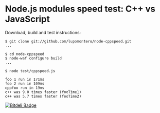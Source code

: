 # Node.js modules speed test: C++ vs JavaScript

Download, build and test instructions:

    $ git clone git://github.com/lupomontero/node-cppspeed.git
    ...

    $ cd node-cppspeed
    $ node-waf configure build
    ...

    $ node test/cppspeed.js

    foo 1 run in 171ms
    foo 2 run in 109ms
    cppfoo run in 19ms
    c++ was 9.0 times faster (fooTime1)
    c++ was 5.7 times faster (fooTime2)



[![Bitdeli Badge](https://d2weczhvl823v0.cloudfront.net/lupomontero/node-cppspeed/trend.png)](https://bitdeli.com/free "Bitdeli Badge")

